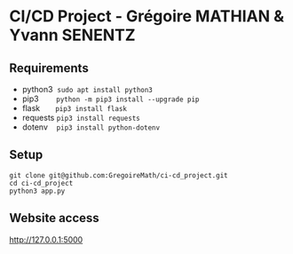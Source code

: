 # CI/CD Project - Grégoire MATHIAN & Yvann SENENTZ

## Requirements

* python3&nbsp;&nbsp;```sudo apt install python3```
* pip3&nbsp;&nbsp;&nbsp;&nbsp;&nbsp;&nbsp;&nbsp;&nbsp;```python -m pip3 install --upgrade pip```
* flask&nbsp;&nbsp;&nbsp;&nbsp;&nbsp;&nbsp;&nbsp;```pip3 install flask```
* requests&nbsp;```pip3 install requests```
* dotenv&nbsp;&nbsp;&nbsp;&nbsp;```pip3 install python-dotenv```

## Setup

```git clone git@github.com:GregoireMath/ci-cd_project.git```  
```cd ci-cd_project```  
```python3 app.py```  

## Website access

http://127.0.0.1:5000